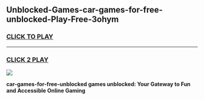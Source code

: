
## Unblocked-Games-car-games-for-free-unblocked-Play-Free-3ohym
<h3>
<a href="https://premium76.site?title=car-games-for-free-unblocked&ref=10A">CLICK TO PLAY</a></h3>
<hr>

<h3>
<a href="https://premium76.site?title=car-games-for-free-unblocked&ref=10A">CLICK 2 PLAY</a>
  
</h3>

<a href="https://premium76.site?title=car-games-for-free-unblocked&ref=10A"><img src="https://clearcache.store/games.png"></a>


**car-games-for-free-unblocked games unblocked: Your Gateway to Fun and Accessible Online Gaming**
